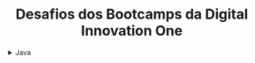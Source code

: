 <h1 align="center">Desafios dos Bootcamps da Digital Innovation One</h1>

<details>
  <summary><span>Java</span></summary>
  
    
  <div>
    <h4>Desafios Aritméticos em Java</h4>
    <a href="https://github.com/UildsonSantos/dio-challenges-bootcamps/tree/main/Java/Desafios%20Aritm%C3%A9ticos%20em%20Java/Divisores">Divisores</a><br/>
    <a href="https://github.com/UildsonSantos/dio-challenges-bootcamps/tree/main/Java/Desafios%20Aritm%C3%A9ticos%20em%20Java/An%C3%A1lise%20de%20N%C3%BAmeros">Análise de Números</a><br/>
    <a href="https://github.com/UildsonSantos/dio-challenges-bootcamps/tree/main/Java/Desafios%20Aritm%C3%A9ticos%20em%20Java/Contagem%20repetida%20de%20n%C3%BAmeros">Contagem repetida de números</a><br/>
  </div>

  <div>
    <h4>Desafios matemáticos em Java</h4>
    <a href="https://github.com/UildsonSantos/dio-challenges-bootcamps/tree/main/Java/Desafios%20matem%C3%A1ticos%20em%20Java/Seis%20N%C3%BAmeros%20%C3%ADmpares">Seis Números Ímpares</a><br/>
    <a href="https://github.com/UildsonSantos/dio-challenges-bootcamps/tree/main/Java/Desafios%20matem%C3%A1ticos%20em%20Java/Visita%20na%20Feira">Visita na Feira</a><br/>    
  </div>
 
  <div>
    <h4>Introdução a Busca e Substituição em Java</h4>
    <a href="https://github.com/UildsonSantos/dio-challenges-bootcamps/tree/main/Java/Introdu%C3%A7%C3%A3o%20a%20Busca%20e%20Substitui%C3%A7%C3%A3o%20em%20Java/Ordena%C3%A7%C3%A3o%20de%20palavras%20por%20tamanho">Ordenação de palavras por tamanho</a><br/>    
    <a href="https://github.com/UildsonSantos/dio-challenges-bootcamps/tree/main/Java/Introdu%C3%A7%C3%A3o%20a%20Busca%20e%20Substitui%C3%A7%C3%A3o%20em%20Java/Pedra%2C%20Papel%2C%20Tesoura%2C%20Lagarto%20e%20Spock">Pedra, Papel, Tesoura, Lagarto e Spock</a><br/>
    <a href="https://github.com/UildsonSantos/dio-challenges-bootcamps/tree/main/Java/Introdu%C3%A7%C3%A3o%20a%20Busca%20e%20Substitui%C3%A7%C3%A3o%20em%20Java/Atalhos%20para%20o%20Weblogger%20Brasil">Atalhos para o Weblogger Brasil</a><br/>
  </div>
  
  <div>
    <h4>Ordenação e Filtros em Java</h4>
    <a href="https://github.com/UildsonSantos/dio-challenges-bootcamps/tree/main/Java/Ordena%C3%A7%C3%A3o%20e%20Filtros%20em%20Java/Ordenando%20N%C3%BAmeros%20Pares%20e%20%C3%8Dmpares">Ordenando Números Pares e Ímpares</a><br/>
    <a href="https://github.com/UildsonSantos/dio-challenges-bootcamps/tree/main/Java/Ordena%C3%A7%C3%A3o%20e%20Filtros%20em%20Java/Compras%20no%20Supermercado">Compras no Supermercado</a><br/>
    <a href="https://github.com/UildsonSantos/dio-challenges-bootcamps/tree/main/Java/Ordena%C3%A7%C3%A3o%20e%20Filtros%20em%20Java/Uniformes%20de%20final%20de%20ano">Uniformes de final de ano</a><br/>
    <a href="https://github.com/UildsonSantos/dio-challenges-bootcamps/tree/main/Java/Ordena%C3%A7%C3%A3o%20e%20Filtros%20em%20Java/Fila%20do%20Banco">Fila do Banco</a><br/>
    <a href="https://github.com/UildsonSantos/dio-challenges-bootcamps/tree/main/Java/Ordena%C3%A7%C3%A3o%20e%20Filtros%20em%20Java/Gincana%20no%20Acampamento">Gincana no Acampamento</a><br/>
  </div>
  
  <div>
    <h4>Praticando programação em Java</h4>
    <a href="https://github.com/UildsonSantos/dio-challenges-bootcamps/tree/main/Java/Praticando%20programa%C3%A7%C3%A3o%20em%20Java/Abreviando%20posts%20do%20blog">Abreviando posts do blog</a><br/>
    <a href="https://github.com/UildsonSantos/dio-challenges-bootcamps/tree/main/Java/Praticando%20programa%C3%A7%C3%A3o%20em%20Java/Conjuntos%20bons%20ou%20ruins%3F">Conjuntos bons ou ruins?</a><br/>
    <a href="https://github.com/UildsonSantos/dio-challenges-bootcamps/tree/main/Java/Praticando%20programa%C3%A7%C3%A3o%20em%20Java/Encontre%20a%20maior%20substring">Encontre a maior substring</a><br/>
    <a href="https://github.com/UildsonSantos/dio-challenges-bootcamps/tree/main/Java/Praticando%20programa%C3%A7%C3%A3o%20em%20Java/Entrevista%20embara%C3%A7osa">Entrevista embaraçosa</a><br/>
    <a href="https://github.com/UildsonSantos/dio-challenges-bootcamps/tree/main/Java/Praticando%20programa%C3%A7%C3%A3o%20em%20Java/Validador%20de%20senhas%20com%20requisitos">Validador de senhas com requisitos</a><br/>
  </div>

  <div>
    <h4>Resolvendo Algoritmos com Java</h4>
    <a href="https://github.com/UildsonSantos/dio-challenges-bootcamps/tree/main/Java/Resolvendo%20Algoritmos%20com%20Java/Cora%C3%A7%C3%A3o%20das%20cartas">Coração das cartas</a><br/>
    <a href="https://github.com/UildsonSantos/dio-challenges-bootcamps/tree/main/Java/Resolvendo%20Algoritmos%20com%20Java/Combina%C3%A7%C3%A3o%20de%20strings">Combinação de strings</a><br/>    
  </div>

  <div>
    <h4>Solucionando Desafios em Java</h4>
    <a href="https://github.com/UildsonSantos/dio-challenges-bootcamps/tree/main/Java/Solucionando%20Desafios%20em%20Java/Diferen%C3%A7a">Diferença</a><br/>
    <a href="https://github.com/UildsonSantos/dio-challenges-bootcamps/tree/main/Java/Solucionando%20Desafios%20em%20Java/Idades">Idades</a><br/>
  </div>

 <div>
    <h4>Solucionando problemas básicos em Java</h4>
    <a href="https://github.com/UildsonSantos/dio-challenges-bootcamps/tree/main/Java/Solucionando%20problemas%20b%C3%A1sicos%20em%20Java/Multiplica%C3%A7%C3%A3o%20Simples">Multiplicação Simples</a><br/>
    <a href="https://github.com/UildsonSantos/dio-challenges-bootcamps/tree/main/Java/Solucionando%20problemas%20b%C3%A1sicos%20em%20Java/Menor%20e%20Posi%C3%A7%C3%A3o">Menor e Posição</a><br/>
    <a href="https://github.com/UildsonSantos/dio-challenges-bootcamps/tree/main/Java/Solucionando%20problemas%20b%C3%A1sicos%20em%20Java/N%C3%BAmeros%20%C3%8Dmpares">Números Ímpares</a><br/>
  </div>

  <div>
    <h4>Solução de Problemas com Java</h4>
    <a href="https://github.com/UildsonSantos/dio-challenges-bootcamps/tree/main/Java/Solu%C3%A7%C3%A3o%20de%20Problemas%20com%20Java/Barras%20de%20ouro">Barras de ouro</a><br/>
    <a href="https://github.com/UildsonSantos/dio-challenges-bootcamps/tree/main/Java/Solu%C3%A7%C3%A3o%20de%20Problemas%20com%20Java/Melhor%20amigo%20do%20Pablo">Melhor amigo do Pablo</a><br/>
    <a href="https://github.com/UildsonSantos/dio-challenges-bootcamps/tree/main/Java/Solu%C3%A7%C3%A3o%20de%20Problemas%20com%20Java/Produto%20e%20divis%C3%A3o">Produto e divisão</a><br/>
    <a href="https://github.com/UildsonSantos/dio-challenges-bootcamps/tree/main/Java/Solu%C3%A7%C3%A3o%20de%20Problemas%20com%20Java/Vogais%20Extraterrestres">Vogais Extraterrestres</a><br/>
  </div>

</details>

